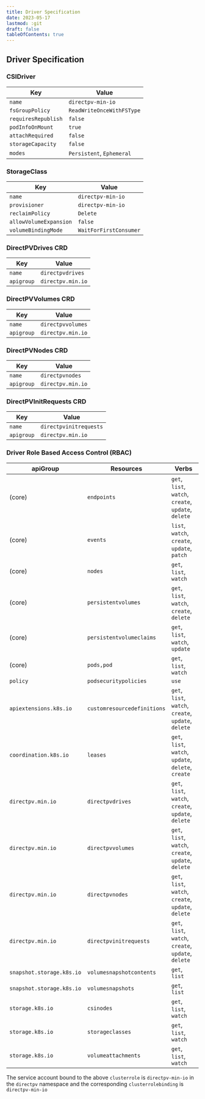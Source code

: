 ```yaml
---
title: Driver Specification
date: 2023-05-17
lastmod: :git
draft: false
tableOfContents: true
---
```


## Driver Specification

### CSIDriver

| Key                 | Value                     |
|---------------------|---------------------------|
| `name`              | `directpv-min-io`         |
| `fsGroupPolicy`     | `ReadWriteOnceWithFSType` |
| `requiresRepublish` | `false`                   |
| `podInfoOnMount`    | `true`                    |
| `attachRequired`    | `false`                   |
| `storageCapacity`   | `false`                   |
| `modes`             | `Persistent`, `Ephemeral` |

### StorageClass

| Key                    | Value                    |
|------------------------|--------------------------|
| `name`                 | `directpv-min-io`        |
| `provisioner`          | `directpv-min-io`        |
| `reclaimPolicy`        | `Delete`                 |
| `allowVolumeExpansion` | `false`                  |
| `volumeBindingMode`    | `WaitForFirstConsumer`   |

### DirectPVDrives CRD

| Key          | Value                 |
| -------------|-----------------------|
| `name`       | `directpvdrives`      |
| `apigroup`   | `directpv.min.io`     |

### DirectPVVolumes CRD

| Key          | Value                 |
| -------------|-----------------------|
| `name`       | `directpvvolumes`     |
| `apigroup`   | `directpv.min.io`     |

### DirectPVNodes CRD

| Key          | Value                 |
| -------------|-----------------------|
| `name`       | `directpvnodes`       |
| `apigroup`   | `directpv.min.io`     |

### DirectPVInitRequests CRD

| Key          | Value                  |
| -------------|------------------------|
| `name`       | `directpvinitrequests` |
| `apigroup`   | `directpv.min.io`      |

### Driver Role Based Access Control (RBAC) 

| apiGroup                  | Resources                   | Verbs                                                | 
| --------------------------|-----------------------------|------------------------------------------------------|
|  (core)                   | `endpoints`                 | `get`, `list`, `watch`, `create`, `update`, `delete` |
|  (core)                   | `events`                    | `list`, `watch`, `create`, `update`, `patch`         |
|  (core)                   | `nodes`                     | `get`, `list`, `watch`                               |
|  (core)                   | `persistentvolumes`         | `get`, `list`, `watch`, `create`, `delete`           |
|  (core)                   | `persistentvolumeclaims`    | `get`, `list`, `watch`, `update`                     |
|  (core)                   | `pods,pod`                  | `get`, `list`, `watch`                               |
|  `policy`                 | `podsecuritypolicies`       | `use`                                                |
| `apiextensions.k8s.io`    | `customresourcedefinitions` | `get`, `list`, `watch`, `create`, `update`, `delete` |
| `coordination.k8s.io`     | `leases`                    | `get`, `list`, `watch`, `update`, `delete`, `create` |
| `directpv.min.io`         | `directpvdrives`            | `get`, `list`, `watch`, `create`, `update`, `delete` |
| `directpv.min.io`         | `directpvvolumes`           | `get`, `list`, `watch`, `create`, `update`, `delete` |
| `directpv.min.io`         | `directpvnodes`             | `get`, `list`, `watch`, `create`, `update`, `delete` |
| `directpv.min.io`         | `directpvinitrequests`      | `get`, `list`, `watch`, `create`, `update`, `delete` |
| `snapshot.storage.k8s.io` | `volumesnapshotcontents`    | `get`, `list`                                        |
| `snapshot.storage.k8s.io` | `volumesnapshots`           | `get`, `list`                                        |
| `storage.k8s.io`          | `csinodes`                  | `get`, `list`, `watch`                               |
| `storage.k8s.io`          | `storageclasses`            | `get`, `list`, `watch`                               |
| `storage.k8s.io`          | `volumeattachments`         | `get`, `list`, `watch`                               |


The service account bound to the above `clusterrole` is `directpv-min-io` in the `directpv` namespace and the corresponding `clusterrolebinding` is `directpv-min-io`
